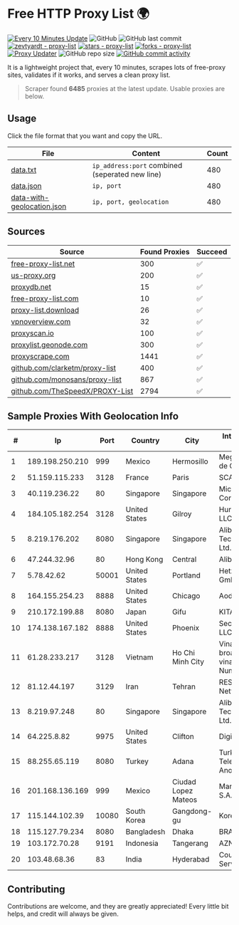 
# Free HTTP Proxy List 🌍

[![Every 10 Minutes Update](https://github.com/mertguvencli/http-proxy-list/actions/workflows/main.yml/badge.svg?branch=main)](https://github.com/mertguvencli/http-proxy-list/actions/workflows/main.yml)
![GitHub](https://img.shields.io/github/license/mertguvencli/http-proxy-list)
![GitHub last commit](https://img.shields.io/github/last-commit/mertguvencli/http-proxy-list)
[![zevtyardt - proxy-list](https://img.shields.io/static/v1?label=zevtyardt&message=proxy-list&color=blue&logo=github)](https://github.com/zevtyardt/proxy-list "Go to GitHub repo")
[![stars - proxy-list](https://img.shields.io/github/stars/zevtyardt/proxy-list?style=social)](https://github.com/zevtyardt/proxy-list)
[![forks - proxy-list](https://img.shields.io/github/forks/zevtyardt/proxy-list?style=social)](https://github.com/zevtyardt/proxy-list)
[![Proxy Updater](https://github.com/zevtyardt/proxy-list/workflows/Proxy%20Updater/badge.svg)](https://github.com/zevtyardt/proxy-list/actions?query=workflow:"Proxy+Updater")
![GitHub repo size](https://img.shields.io/github/repo-size/zevtyardt/proxy-list)
[![GitHub commit activity](https://img.shields.io/github/commit-activity/m/zevtyardt/proxy-list?logo=commits)](https://github.com/zevtyardt/proxy-list/commits/main)

It is a lightweight project that, every 10 minutes, scrapes lots of free-proxy sites, validates if it works, and serves a clean proxy list.

> Scraper found **6485** proxies at the latest update. Usable proxies are below.

## Usage

Click the file format that you want and copy the URL.

|File|Content|Count|
|----|-------|-----|
|[data.txt](https://raw.githubusercontent.com/mertguvencli/http-proxy-list/main/proxy-list/data.txt)|`ip_address:port` combined (seperated new line)|480|
|[data.json](https://raw.githubusercontent.com/mertguvencli/http-proxy-list/main/proxy-list/data.json)|`ip, port`|480|
|[data-with-geolocation.json](https://raw.githubusercontent.com/mertguvencli/http-proxy-list/main/proxy-list/data-with-geolocation.json)|`ip, port, geolocation`|480|

## Sources

|Source|Found Proxies|Succeed|
|------|-------------|-------|
|[free-proxy-list.net](https://free-proxy-list.net)|300|✅|
|[us-proxy.org](https://www.us-proxy.org)|200|✅|
|[proxydb.net](http://proxydb.net)|15|✅|
|[free-proxy-list.com](https://free-proxy-list.com/?page=&port=&type%5B%5D=http&type%5B%5D=https&up_time=0&search=Search)|10|✅|
|[proxy-list.download](https://www.proxy-list.download/HTTP)|26|✅|
|[vpnoverview.com](https://vpnoverview.com/privacy/anonymous-browsing/free-proxy-servers)|32|✅|
|[proxyscan.io](https://www.proxyscan.io)|100|✅|
|[proxylist.geonode.com](https://proxylist.geonode.com/api/proxy-list?limit=300&page=1&sort_by=lastChecked&sort_type=desc&protocols=http,https)|300|✅|
|[proxyscrape.com](https://api.proxyscrape.com/v2/?request=displayproxies&protocol=http&timeout=10000&country=all&ssl=all&anonymity=all)|1441|✅|
|[github.com/clarketm/proxy-list](https://raw.githubusercontent.com/clarketm/proxy-list/master/proxy-list-raw.txt)|400|✅|
|[github.com/monosans/proxy-list](https://raw.githubusercontent.com/monosans/proxy-list/main/proxies/http.txt)|867|✅|
|[github.com/TheSpeedX/PROXY-List](https://raw.githubusercontent.com/TheSpeedX/PROXY-List/master/http.txt)|2794|✅|


## Sample Proxies With Geolocation Info

|#|Ip|Port|Country|City|Internet Service Provider|
|-|--|----|-------|----|-------------------------|
|1|189.198.250.210|999|Mexico|Hermosillo|Mega Cable, S.A. de C.V.|
|2|51.159.115.233|3128|France|Paris|SCALEWAY|
|3|40.119.236.22|80|Singapore|Singapore|Microsoft Corporation|
|4|184.105.182.254|3128|United States|Gilroy|Hurricane Electric LLC|
|5|8.219.176.202|8080|Singapore|Singapore|Alibaba (US) Technology Co., Ltd.|
|6|47.244.32.96|80|Hong Kong|Central|Alibaba.com LLC|
|7|5.78.42.62|50001|United States|Portland|Hetzner Online GmbH|
|8|164.155.254.23|8888|United States|Chicago|Aodao Inc|
|9|210.172.199.88|8080|Japan|Gifu|KITAGATA|
|10|174.138.167.182|8888|United States|Phoenix|Secured Servers LLC|
|11|61.28.233.217|3128|Vietnam|Ho Chi Minh City|Vinadata broadcast via vinagame AS Number|
|12|81.12.44.197|3129|Iran|Tehran|RESPINA Networks|
|13|8.219.97.248|80|Singapore|Singapore|Alibaba (US) Technology Co., Ltd.|
|14|64.225.8.82|9975|United States|Clifton|DigitalOcean, LLC|
|15|88.255.65.119|8080|Turkey|Adana|Turk Telekomunikasyon Anonim Sirketi|
|16|201.168.136.169|999|Mexico|Ciudad Lopez Mateos|Marcatel Com, S.A. de C.V.|
|17|115.144.102.39|10080|South Korea|Gangdong-gu|Korea Telecom|
|18|115.127.79.234|8080|Bangladesh|Dhaka|BRACNet Limited|
|19|103.172.70.28|9191|Indonesia|Tangerang|AZNET|
|20|103.48.68.36|83|India|Hyderabad|Country Online Services PVT LTD|



## Contributing

Contributions are welcome, and they are greatly appreciated! Every
little bit helps, and credit will always be given.

